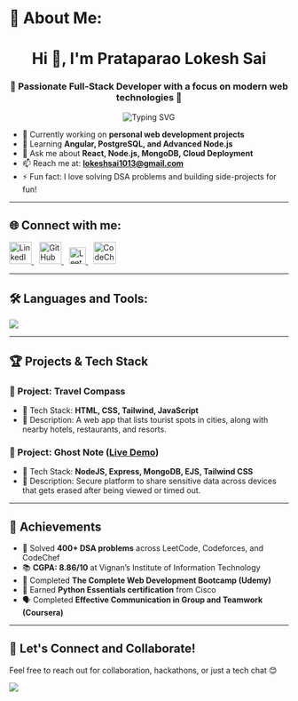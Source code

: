 # 💫 About Me:
<h1 align="center">Hi 👋, I'm Prataparao Lokesh Sai</h1>
<h3 align="center">🚀 Passionate Full-Stack Developer with a focus on modern web technologies 🚀</h3>

<p align="center">
  <img src="https://readme-typing-svg.herokuapp.com?font=Fira+Code&size=24&pause=1000&center=true&vCenter=true&width=435&lines=Full-Stack+Developer;MERN+Stack+Enthusiast;Cloud+Learner;Open+Source+Contributor" alt="Typing SVG" />
</p>

- 🔭 Currently working on **personal web development projects**
- 🌱 Learning **Angular, PostgreSQL, and Advanced Node.js**
- 💬 Ask me about **React, Node.js, MongoDB, Cloud Deployment**
- 📫 Reach me at: **lokeshsai1013@gmail.com**
- ⚡ Fun fact: I love solving DSA problems and building side-projects for fun!

---

## 🌐 Connect with me:
<p align="left">
  <a href="https://www.linkedin.com/in/p-lokesh-sai-186259255/" target="_blank">
    <img src="https://skillicons.dev/icons?i=linkedin" alt="LinkedIn" height="40"/>
  </a>
  <a href="https://github.com/Starboyx07" target="_blank" style="margin-left: 10px;">
    <img src="https://skillicons.dev/icons?i=github" alt="GitHub" height="40"/>
  </a>
  <a href="https://leetcode.com/u/lokeshsai1013/" target="_blank" style="margin-left: 10px;">
    <img src="https://assets.leetcode.com/static_assets/public/webpack_bundles/images/logo-dark.e99485d9b.svg" alt="LeetCode" height="30" />
  </a>


  <a href="https://www.codechef.com/users/lokeshsai1013" target="_blank" style="margin-left: 10px;">
    <img src="https://cdn.codechef.com/images/cc-logo.svg" alt="CodeChef" height="40"/>
  </a>
</p>


---

## 🛠️ Languages and Tools:
<p align="left">
  <img src="https://skillicons.dev/icons?i=react,angular,nodejs,express,mongodb,postgres,javascript,html,css,tailwind,python,cpp,java,php,git,github" />
</p>

---

## 🏆 Projects & Tech Stack

### 🚧 Project: Travel Compass
- 🧰 Tech Stack: **HTML, CSS, Tailwind, JavaScript**
- 📄 Description: A web app that lists tourist spots in cities, along with nearby hotels, restaurants, and resorts.

### 🚧 Project: Ghost Note ([Live Demo](https://ghostnote-ygf4.onrender.com/))
- 🧰 Tech Stack: **NodeJS, Express, MongoDB, EJS, Tailwind CSS**
- 📄 Description: Secure platform to share sensitive data across devices that gets erased after being viewed or timed out.

---

## 🏅 Achievements

- 🧠 Solved **400+ DSA problems** across LeetCode, Codeforces, and CodeChef
- 📚 **CGPA: 8.86/10** at Vignan’s Institute of Information Technology
- 📖 Completed **The Complete Web Development Bootcamp (Udemy)**
- 🐍 Earned **Python Essentials certification** from Cisco
- 🗣️ Completed **Effective Communication in Group and Teamwork (Coursera)**

---

## 🚀 Let's Connect and Collaborate!
Feel free to reach out for collaboration, hackathons, or just a tech chat 😊

[![](https://visitcount.itsvg.in/api?id=Starboyx07&icon=0&color=0)](https://visitcount.itsvg.in)
